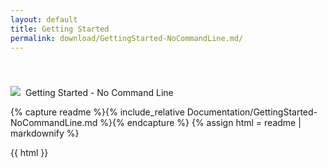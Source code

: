 ```yaml
---
layout: default
title: Getting Started
permalink: download/GettingStarted-NoCommandLine.md/
---
```


<div style="padding: 20px;"></div>
<div class="windowbar"><img src="../../buttons.png">&nbsp;&nbsp;Getting Started - No Command Line</div>
<div class="window-content">

{% capture readme %}{% include_relative Documentation/GettingStarted-NoCommandLine.md %}{% endcapture %}
{% assign html = readme | markdownify %}

{{ html }}
</div>
